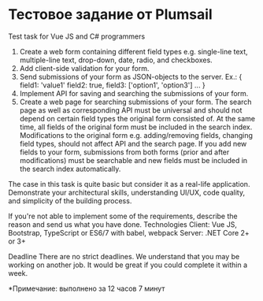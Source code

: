 # Тестовое задание от Plumsail

Test task for Vue JS and C# programmers

1. Create a web form containing different field types e.g. single-line text, multiple-line text, drop-down, date, radio, and checkboxes.
2. Add client-side validation for your form.
3. Send submissions of your form as JSON-objects to the server. Ex.:
{
field1: 'value1'
field2: true,
field3: ['option1', 'option3']
...
}
4. Implement API for saving and searching the submissions of your form.
5. Create a web page for searching submissions of your form. The search page as well as corresponding API must be universal and should not depend on certain field types the original form consisted of. At the same time, all fields of the original form must be included in the search index. Modifications to the original form e.g. adding/removing fields, changing field types, should not affect API and the search page. If you add new fields to your form, submissions from both forms (prior and after modifications) must be searchable and new fields must be included in the search index automatically.

The case in this task is quite basic but consider it as a real-life application. Demonstrate your architectural skills, understanding UI/UX, code quality, and simplicity of the building process.

If you're not able to implement some of the requirements, describe the reason and send us what you have done.
Technologies
Client: Vue JS, Bootstrap, TypeScript or ES6/7 with babel, webpack
Server: .NET Core 2+ or 3+

Deadline
There are no strict deadlines. We understand that you may be working on another job. It would be great if you could complete it within a week.

*Примечание: выполнено за 12 часов 7 минут
